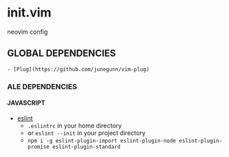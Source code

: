 # init.vim
neovim config

## GLOBAL DEPENDENCIES
  
	- [Plug](https://github.com/junegunn/vim-plug) 

### ALE DEPENDENCIES

#### JAVASCRIPT

  - [eslint](https://eslint.org/docs/user-guide/getting-started#global-installation-and-usage)
    - `.eslintrc` in your home directory
    - or `eslint --init` in your project directory
	- `npm i -g eslint-plugin-import eslint-plugin-node eslint-plugin-promise eslint-plugin-standard`


